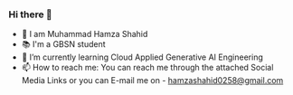 ### Hi there 👋

- 🧔 I am Muhammad Hamza Shahid
- 📚 I'm a GBSN student
- 🌱 I’m currently learning Cloud Applied Generative AI Engineering
- 📫 How to reach me: You can reach me through the attached Social Media Links or you can E-mail me on - hamzashahid0258@gmail.com
